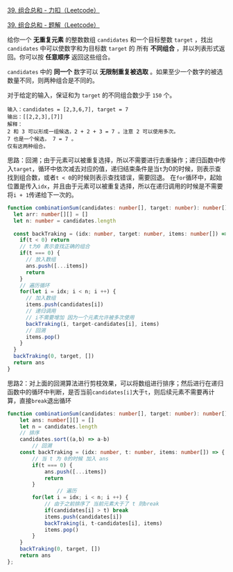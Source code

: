 [39. 组合总和 - 力扣（Leetcode）](https://leetcode.cn/problems/combination-sum/description/)

[39. 组合总和 - 题解（Leetcode）](https://leetcode.cn/problems/combination-sum/solutions/14697/hui-su-suan-fa-jian-zhi-python-dai-ma-java-dai-m-2/)

给你一个 **无重复元素** 的整数数组 `candidates` 和一个目标整数 `target` ，找出 `candidates` 中可以使数字和为目标数 `target` 的 所有 **不同组合** ，并以列表形式返回。你可以按 **任意顺序** 返回这些组合。

`candidates` 中的 **同一个** 数字可以 **无限制重复被选取** 。如果至少一个数字的被选数量不同，则两种组合是不同的。 

对于给定的输入，保证和为 `target` 的不同组合数少于 `150` 个。

```
输入：candidates = [2,3,6,7], target = 7
输出：[[2,2,3],[7]]
解释：
2 和 3 可以形成一组候选，2 + 2 + 3 = 7 。注意 2 可以使用多次。
7 也是一个候选， 7 = 7 。
仅有这两种组合。
```

思路：回溯；由于元素可以被重复选择，所以不需要进行去重操作；递归函数中传入`target`，循环中依次减去对应的值，递归结束条件是当`t`为0的时候，则表示查找到组合数，或者`t < 0`的时候则表示查找错误，需要回退。
在`for`循环中，起始位置是传入`idx`，并且由于元素可以被重复选择，所以在递归调用的时候是不需要将`i + 1`传递给下一次的。

```typescript
function combinationSum(candidates: number[], target: number): number[][] {
  let arr: number[][] = []
  let n: number = candidates.length
  
  const backTraking = (idx: number, target: number, items: number[]) => {
    if(t < 0) return
    // t为0 表示查找正确的组合
    if(t === 0) {
      // 放入数组
      ans.push([...items])
      return
    }
    // 遍历循环
    for(let i = idx; i < n; i ++) {
      // 加入数组
      items.push(candidates[i])
      // 递归调用
      // i不需要增加 因为一个元素允许被多次使用
      backTraking(i, target-candidates[i], items)
      // 回溯
      items.pop()
    }
  }
  backTraking(0, target, [])
  return ans
}
```

思路2：对上面的回溯算法进行剪枝效果，可以将数组进行排序；然后进行在递归函数中的循环中判断，是否当前`candidates[i]`大于`t`，则后续元素不需要再计算，直接`break`退出循环

```typescript
function combinationSum(candidates: number[], target: number): number[][] {
    let ans: number[][] = []
    let n = candidates.length
    // 排序
    candidates.sort((a,b) => a-b)
		// 回溯
    const backTraking = (idx: number, t: number, items: number[]) => {
      	// 当 t 为 0的时候 加入 ans
        if(t === 0) {
            ans.push([...items])
            return
        }
				// 遍历
        for(let i = idx; i < n; i ++) {
          	// 由于之前排序了 当前元素大于了 t 则break
            if(candidates[i] > t) break
            items.push(candidates[i])
            backTraking(i, t-candidates[i], items)
            items.pop()
        }
    }
    backTraking(0, target, [])
    return ans
};
```


